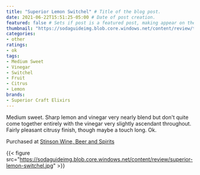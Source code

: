 ```yaml
---
title: "Superior Lemon Switchel" # Title of the blog post.
date: 2021-06-22T15:51:25-05:00 # Date of post creation.
featured: false # Sets if post is a featured post, making appear on the home page side bar.
thumbnail: "https://sodaguideimg.blob.core.windows.net/content/review/thumbs/superior-lemon-switchel.jpg" # Sets thumbnail image appearing inside card on homepage.
categories:
- other
ratings:
- ok
tags:
- Medium Sweet
- Vinegar
- Switchel
- Fruit
- Citrus
- Lemon
brands:
- Superior Craft Elixirs
---
```


Medium sweet. Sharp lemon and vinegar very nearly blend but don't quite come together entirely with the vinegar very slightly ascendant throughout. Fairly pleasant citrusy finish, though maybe a touch long. Ok.

Purchased at [Stinson Wine, Beer and Spirits](https://www.stinsonwbs.com)

{{< figure src="https://sodaguideimg.blob.core.windows.net/content/review/superior-lemon-switchel.jpg" >}}